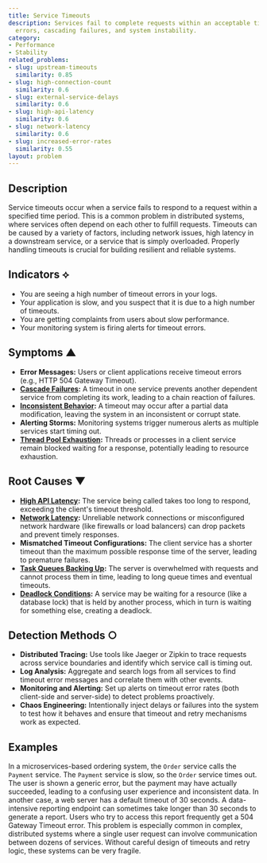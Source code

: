 ```yaml
---
title: Service Timeouts
description: Services fail to complete requests within an acceptable time limit, causing
  errors, cascading failures, and system instability.
category:
- Performance
- Stability
related_problems:
- slug: upstream-timeouts
  similarity: 0.85
- slug: high-connection-count
  similarity: 0.6
- slug: external-service-delays
  similarity: 0.6
- slug: high-api-latency
  similarity: 0.6
- slug: network-latency
  similarity: 0.6
- slug: increased-error-rates
  similarity: 0.55
layout: problem
---
```


## Description
Service timeouts occur when a service fails to respond to a request within a specified time period. This is a common problem in distributed systems, where services often depend on each other to fulfill requests. Timeouts can be caused by a variety of factors, including network issues, high latency in a downstream service, or a service that is simply overloaded. Properly handling timeouts is crucial for building resilient and reliable systems.

## Indicators ⟡
- You are seeing a high number of timeout errors in your logs.
- Your application is slow, and you suspect that it is due to a high number of timeouts.
- You are getting complaints from users about slow performance.
- Your monitoring system is firing alerts for timeout errors.

## Symptoms ▲

- **Error Messages:** Users or client applications receive timeout errors (e.g., HTTP 504 Gateway Timeout).
- **[Cascade Failures](cascade-failures.md):** A timeout in one service prevents another dependent service from completing its work, leading to a chain reaction of failures.
- **[Inconsistent Behavior](inconsistent-behavior.md):** A timeout may occur after a partial data modification, leaving the system in an inconsistent or corrupt state.
- **Alerting Storms:** Monitoring systems trigger numerous alerts as multiple services start timing out.
- **[Thread Pool Exhaustion](thread-pool-exhaustion.md):** Threads or processes in a client service remain blocked waiting for a response, potentially leading to resource exhaustion.

## Root Causes ▼

- **[High API Latency](high-api-latency.md):** The service being called takes too long to respond, exceeding the client's timeout threshold.
- **[Network Latency](network-latency.md):** Unreliable network connections or misconfigured network hardware (like firewalls or load balancers) can drop packets and prevent timely responses.
- **Mismatched Timeout Configurations:** The client service has a shorter timeout than the maximum possible response time of the server, leading to premature failures.
- **[Task Queues Backing Up](task-queues-backing-up.md):** The server is overwhelmed with requests and cannot process them in time, leading to long queue times and eventual timeouts.
- **[Deadlock Conditions](deadlock-conditions.md):** A service may be waiting for a resource (like a database lock) that is held by another process, which in turn is waiting for something else, creating a deadlock.

## Detection Methods ○

- **Distributed Tracing:** Use tools like Jaeger or Zipkin to trace requests across service boundaries and identify which service call is timing out.
- **Log Analysis:** Aggregate and search logs from all services to find timeout error messages and correlate them with other events.
- **Monitoring and Alerting:** Set up alerts on timeout error rates (both client-side and server-side) to detect problems proactively.
- **Chaos Engineering:** Intentionally inject delays or failures into the system to test how it behaves and ensure that timeout and retry mechanisms work as expected.

## Examples
In a microservices-based ordering system, the `Order` service calls the `Payment` service. The `Payment` service is slow, so the `Order` service times out. The user is shown a generic error, but the payment may have actually succeeded, leading to a confusing user experience and inconsistent data. In another case, a web server has a default timeout of 30 seconds. A data-intensive reporting endpoint can sometimes take longer than 30 seconds to generate a report. Users who try to access this report frequently get a 504 Gateway Timeout error. This problem is especially common in complex, distributed systems where a single user request can involve communication between dozens of services. Without careful design of timeouts and retry logic, these systems can be very fragile.